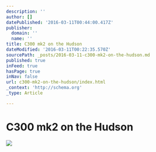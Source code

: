 ```yaml
---
description: ''
author: []
datePublished: '2016-03-11T00:44:00.417Z'
publisher:
  domain: ''
  name: ''
title: C300 mk2 on the Hudson
dateModified: '2016-03-11T00:22:35.570Z'
sourcePath: _posts/2016-03-11-c300-mk2-on-the-hudson.md
published: true
inFeed: true
hasPage: true
inNav: false
url: c300-mk2-on-the-hudson/index.html
_context: 'http://schema.org'
_type: Article

---
```

# C300 mk2 on the Hudson
![](https://the-grid-user-content.s3-us-west-2.amazonaws.com/cc531bb4-9cde-4309-a7af-79b96a994c5a.png)